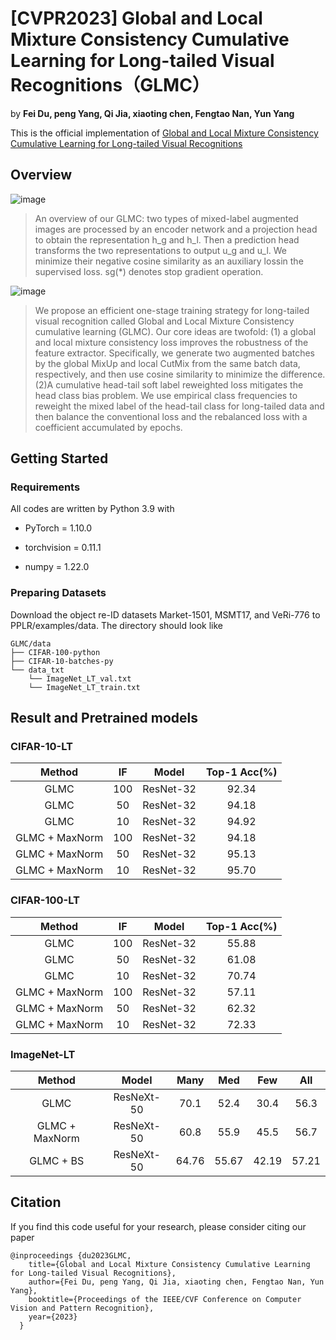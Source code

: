 # [CVPR2023] Global and Local Mixture Consistency Cumulative Learning for Long-tailed Visual Recognitions（GLMC）
by **Fei Du, peng Yang, Qi Jia, xiaoting chen, Fengtao Nan, Yun Yang**

This is the official implementation of  [Global and Local Mixture Consistency Cumulative Learning for Long-tailed Visual Recognitions](https://github.com/ynu-yangpeng/GLMC/edit/main/README.md)

## Overview
![image](https://user-images.githubusercontent.com/48430480/222313046-fe5a8a54-cf78-4726-aea2-e866de8338ea.png)

> An overview of our GLMC: two types of mixed-label augmented images are processed by an encoder network and a projection head to obtain the representation h_g and h_l. Then a prediction head transforms the two representations to output u_g and u_l. We minimize their negative cosine similarity as an auxiliary lossin the supervised loss. sg(*) denotes stop gradient operation.

> 
![image](https://user-images.githubusercontent.com/48430480/222028170-e63da465-e143-4c6d-bdb9-ca1b3e31d469.png)


> We propose an efficient one-stage training strategy for long-tailed visual recognition called Global and Local Mixture Consistency cumulative learning (GLMC). Our core ideas are twofold: (1) a global and local mixture consistency loss improves the robustness of the feature extractor. Specifically, we generate two augmented batches by the global MixUp and local CutMix from the same batch data, respectively, and then use cosine similarity to minimize the difference. (2)A cumulative head-tail soft label reweighted loss mitigates the head class bias problem. We use empirical class frequencies to reweight the mixed label of the head-tail class for long-tailed data and then balance the conventional loss and the rebalanced loss with a coefficient accumulated by epochs.

## Getting Started
### Requirements
All codes are written by Python 3.9 with

- PyTorch = 1.10.0 

- torchvision = 0.11.1

- numpy = 1.22.0

### Preparing Datasets
Download the object re-ID datasets Market-1501, MSMT17, and VeRi-776 to PPLR/examples/data. The directory should look like

````
GLMC/data
├── CIFAR-100-python
├── CIFAR-10-batches-py
└── data_txt
    └── ImageNet_LT_val.txt
    └── ImageNet_LT_train.txt
````

## Result and Pretrained models

### CIFAR-10-LT
| Method | IF | Model | Top-1 Acc(%) |
| :---:| :---:|:---:|:---:|
| GLMC   | 100   | ResNet-32     | 92.34    |
| GLMC   | 50    | ResNet-32     | 94.18    |
| GLMC   | 10    | ResNet-32     | 94.92    |
| GLMC +  MaxNorm  | 100   | ResNet-32     | 94.18    |
| GLMC +  MaxNorm  | 50    | ResNet-32     | 95.13    |
| GLMC +  MaxNorm  | 10    | ResNet-32     | 95.70    |

### CIFAR-100-LT     
| Method | IF | Model | Top-1 Acc(%) |
| :---:| :---:|:---:|:---:|    
| GLMC   | 100   | ResNet-32     | 55.88    |
| GLMC   | 50    | ResNet-32     | 61.08    |
| GLMC   | 10    | ResNet-32     | 70.74    |
| GLMC +  MaxNorm  | 100   | ResNet-32     | 57.11    |
| GLMC +  MaxNorm  | 50    | ResNet-32     | 62.32    |
| GLMC +  MaxNorm  | 10    | ResNet-32     | 72.33    |

### ImageNet-LT     
| Method | Model | Many | Med | Few | All |
| :---:| :---:|:---:|:---:|:---:| :---:| 
| GLMC              |ResNeXt-50     | 70.1     | 52.4     | 30.4     | 56.3    |
| GLMC + MaxNorm    |ResNeXt-50     | 60.8     | 55.9     | 45.5     | 56.7    |
| GLMC + BS         |ResNeXt-50     | 64.76    | 55.67    | 42.19    | 57.21   |


## Citation
If you find this code useful for your research, please consider citing our paper<br>
````
@inproceedings {du2023GLMC,
    title={Global and Local Mixture Consistency Cumulative Learning for Long-tailed Visual Recognitions},
    author={Fei Du, peng Yang, Qi Jia, xiaoting chen, Fengtao Nan, Yun Yang},
    booktitle={Proceedings of the IEEE/CVF Conference on Computer Vision and Pattern Recognition},
    year={2023}
  }
````
